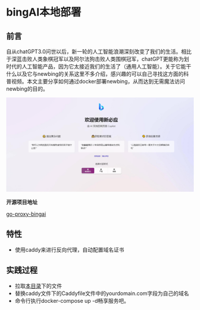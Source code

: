 # bingAI本地部署

## 前言

自从chatGPT3.0问世以后，新一轮的人工智能浪潮深刻改变了我们的生活。相比于深蓝击败人类象棋冠军以及阿尔法狗击败人类围棋冠军，chatGPT更能称为划时代的人工智能产品，因为它太接近我们的生活了（通用人工智能）。关于它能干什么以及它与newbing的关系这里不多介绍，感兴趣的可以自己寻找这方面的科普视频。本文主要分享如何通过docker部署newbing，从而达到无需魔法访问newbing的目的。

![](./assets/newbing.png)

**开源项目地址**

[go-proxy-bingai](https://github.com/adams549659584/go-proxy-bingai)

## 特性

- 使用caddy来进行反向代理，自动配置域名证书

## 实践过程

- 拉取[本目录](https://github.com/laningya/Raspberry-Pi/tree/develop/bingAI)下的文件
- 替换caddy文件下的Caddyfile文件中的yourdomain.com字段为自己的域名
- 命令行执行docker-compose up -d畅享服务吧。

